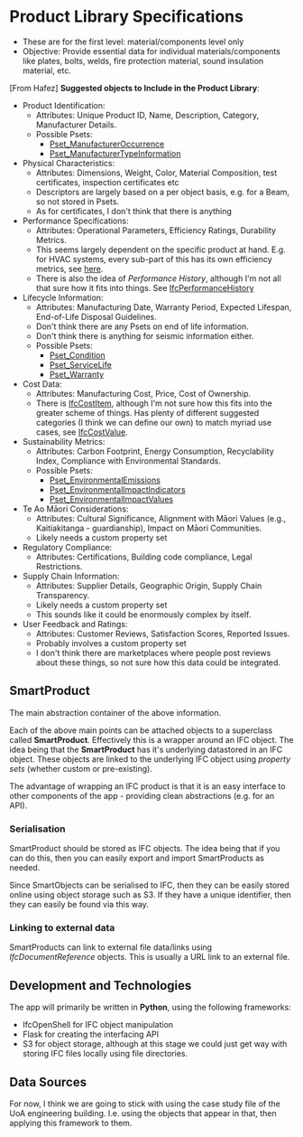 # Product Library Specifications
* These are for the first level: material/components level only
* Objective: Provide essential data for individual materials/components like plates, bolts, welds, fire protection material, sound insulation material, etc.

[From Hafez] **Suggested objects to Include in the Product Library**:

* Product Identification: 
  * Attributes: Unique Product ID, Name, Description, Category, Manufacturer Details.
  * Possible Psets: 
    * [Pset_ManufacturerOccurrence](https://ifc43-docs.standards.buildingsmart.org/IFC/RELEASE/IFC4x3/HTML/lexical/Pset_ManufacturerOccurrence.htm)
    * [Pset_ManufacturerTypeInformation](https://ifc43-docs.standards.buildingsmart.org/IFC/RELEASE/IFC4x3/HTML/lexical/Pset_ManufacturerTypeInformation.htm)
* Physical Characteristics:
  * Attributes: Dimensions, Weight, Color, Material Composition, test certificates, inspection certificates etc
  * Descriptors are largely based on a per object basis, e.g. for a Beam, so not stored in Psets.
  * As for certificates, I don't think that there is anything 
* Performance Specifications:
  * Attributes: Operational Parameters, Efficiency Ratings, Durability Metrics.
  * This seems largely dependent on the specific product at hand. E.g. for HVAC systems, every sub-part of this has its own efficiency metrics, see [here](https://ifc43-docs.standards.buildingsmart.org/IFC/RELEASE/IFC4x3/HTML/ifchvacdomain/content.html). 
  * There is also the idea of *Performance History*, although I'm not all that sure how it fits into things. See [IfcPerformanceHistory](https://ifc43-docs.standards.buildingsmart.org/IFC/RELEASE/IFC4x3/HTML/lexical/IfcPerformanceHistory.htm)
* Lifecycle Information:
  * Attributes: Manufacturing Date, Warranty Period, Expected Lifespan, End-of-Life Disposal Guidelines.
  * Don't think there are any Psets on end of life information.
  * Don't think there is anything for seismic information either. 
  * Possible Psets:
    * [Pset_Condition](https://ifc43-docs.standards.buildingsmart.org/IFC/RELEASE/IFC4x3/HTML/lexical/Pset_Condition.htm)
    * [Pset_ServiceLife](https://ifc43-docs.standards.buildingsmart.org/IFC/RELEASE/IFC4x3/HTML/lexical/Pset_ServiceLife.htm)
    * [Pset_Warranty](https://ifc43-docs.standards.buildingsmart.org/IFC/RELEASE/IFC4x3/HTML/lexical/Pset_Warranty.htm)
* Cost Data:
  * Attributes: Manufacturing Cost, Price, Cost of Ownership.
  * There is [IfcCostItem](https://ifc43-docs.standards.buildingsmart.org/IFC/RELEASE/IFC4x3/HTML/lexical/IfcCostItem.htm), although I'm not sure how this fits into the greater scheme of things. Has plenty of different suggested categories (I think we can define our own) to match myriad use cases, see [IfcCostValue](https://ifc43-docs.standards.buildingsmart.org/IFC/RELEASE/IFC4x3/HTML/lexical/IfcCostValue.htm).
* Sustainability Metrics:
  * Attributes: Carbon Footprint, Energy Consumption, Recyclability Index, Compliance with Environmental Standards.
  * Possible Psets:
    * [Pset_EnvironmentalEmissions](https://ifc43-docs.standards.buildingsmart.org/IFC/RELEASE/IFC4x3/HTML/lexical/Pset_EnvironmentalEmissions.htm)
    * [Pset_EnvironmentalImpactIndicators](https://ifc43-docs.standards.buildingsmart.org/IFC/RELEASE/IFC4x3/HTML/lexical/Pset_EnvironmentalImpactIndicators.htm)
    * [Pset_EnvironmentalImpactValues](https://ifc43-docs.standards.buildingsmart.org/IFC/RELEASE/IFC4x3/HTML/lexical/Pset_EnvironmentalImpactValues.htm)
* Te Ao Māori Considerations:
  * Attributes: Cultural Significance, Alignment with Māori Values (e.g., Kaitiakitanga - guardianship), Impact on Māori Communities.
  * Likely needs a custom property set
* Regulatory Compliance:
  * Attributes: Certifications, Building code compliance, Legal Restrictions.
* Supply Chain Information:
  * Attributes: Supplier Details, Geographic Origin, Supply Chain Transparency.
  * Likely needs a custom property set
  * This sounds like it could be enormously complex by itself.
* User Feedback and Ratings:
  * Attributes: Customer Reviews, Satisfaction Scores, Reported Issues.
  * Probably involves a custom property set
  * I don't think there are marketplaces where people post reviews about these things, so not sure how this data could be integrated.


## SmartProduct
The main abstraction container of the above information.

Each of the above main points can be attached objects to a superclass called **SmartProduct**. Effectively this is a wrapper around an IFC object. The idea being that the **SmartProduct** has it's underlying datastored in an IFC object. These objects are linked to the underlying IFC object using *property sets* (whether custom or pre-existing).

The advantage of wrapping an IFC product is that it is an easy interface to other components of the app - providing clean abstractions (e.g. for an API).

### Serialisation
SmartProduct should be stored as IFC objects. The idea being that if you can do this, then you can easily export and import SmartProducts as needed. 

Since SmartObjects can be serialised to IFC, then they can be easily stored online using object storage such as S3. If they have a unique identifier, then they can easily be found via this way.

### Linking to external data
SmartProducts can link to external file data/links using *IfcDocumentReference* objects. This is usually a URL link to an external file.

## Development and Technologies

The app will primarily be written in **Python**, using the following frameworks:
* IfcOpenShell for IFC object manipulation
* Flask for creating the interfacing API
* S3 for object storage, although at this stage we could just get way with storing IFC files locally using file directories.

## Data Sources

For now, I think we are going to stick with using the case study file of the UoA engineering building. I.e. using the objects that appear in that, then applying this framework to them. 